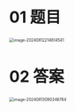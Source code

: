 # 01 题目

<img src="C:\Users\Administrator\AppData\Roaming\Typora\typora-user-images\image-20240812214614541.png" alt="image-20240812214614541" style="zoom:50%;" />



# 02 答案

<img src="C:\Users\Administrator\AppData\Roaming\Typora\typora-user-images\image-20240813090346784.png" alt="image-20240813090346784" style="zoom:50%;" />
